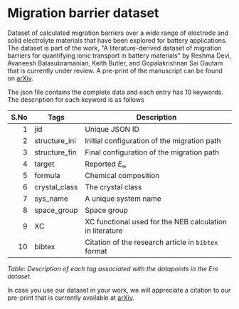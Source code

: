 # Migration barrier dataset
Dataset of calculated migration barriers over a wide range of electrode and solid electrolyte materials that have been explored for battery applications. The dataset is part of the work, "A literature-derived dataset of migration barriers for quantifying ionic transport in battery materials" by Reshma Devi, Avaneesh Balasubramanian, Keith Butler, and Gopalakrishnan Sai Gautam that is currently under review. A pre-print of the manuscript can be found on [arXiv](https://arxiv.org/abs/2508.06459).

The json file contains the complete data and each entry has 10 keywords. The description for each keyword is as follows

| **S.No** | **Tags**         | **Description**                                               |
|---------:|------------------|---------------------------------------------------------------|
| 1        | jid              | Unique JSON ID                                                |
| 2        | structure_ini    | Initial configuration of the migration path                  |
| 3        | structure_fin    | Final configuration of the migration path                    |
| 4        | target           | Reported *Eₘ*                                                 |
| 5        | formula          | Chemical composition                                          |
| 6        | crystal_class    | The crystal class                                             |
| 7        | sys_name         | A unique system name                                          |
| 8        | space_group      | Space group                                                   |
| 9        | XC               | XC functional used for the NEB calculation in literature      |
| 10       | bibtex           | Citation of the research article in `bibtex` format          |

*Table: Description of each tag associated with the datapoints in the Em dataset.*

In case you use our dataset in your work, we will appreciate a citation to our pre-print that is currently available at [arXiv](https://arxiv.org/abs/2508.06459).
